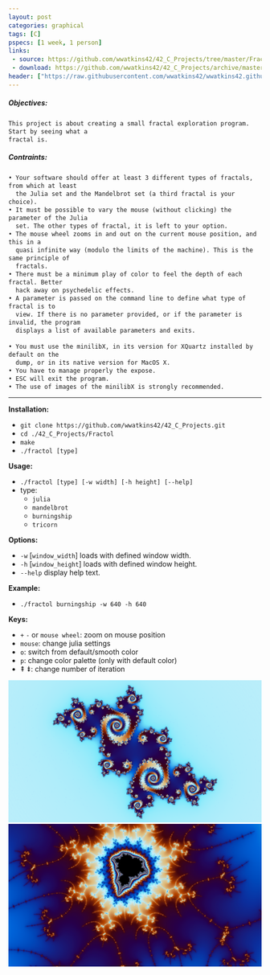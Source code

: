 ```yaml
---
layout: post
categories: graphical
tags: [C]
pspecs: [1 week, 1 person]
links:
 - source: https://github.com/wwatkins42/42_C_Projects/tree/master/Fractol
 - download: https://github.com/wwatkins42/42_C_Projects/archive/master.zip
header: ["https://raw.githubusercontent.com/wwatkins42/wwatkins42.github.io/master/images/fractol-3.png", 40]
---
```


##### Objectives:
```
This project is about creating a small fractal exploration program. Start by seeing what a
fractal is.
```
##### Contraints:
```
• Your software should offer at least 3 different types of fractals, from which at least
  the Julia set and the Mandelbrot set (a third fractal is your choice).
• It must be possible to vary the mouse (without clicking) the parameter of the Julia
  set. The other types of fractal, it is left to your option.
• The mouse wheel zooms in and out on the current mouse position, and this in a
  quasi infinite way (modulo the limits of the machine). This is the same principle of
  fractals.
• There must be a minimum play of color to feel the depth of each fractal. Better
  hack away on psychedelic effects.
• A parameter is passed on the command line to define what type of fractal is to
  view. If there is no parameter provided, or if the parameter is invalid, the program
  displays a list of available parameters and exits.

• You must use the minilibX, in its version for XQuartz installed by default on the
  dump, or in its native version for MacOS X.
• You have to manage properly the expose.
• ESC will exit the program.
• The use of images of the minilibX is strongly recommended.
```
---
__Installation:__

* `git clone https://github.com/wwatkins42/42_C_Projects.git`
* `cd ./42_C_Projects/Fractol`
* `make`
* `./fractol [type]`

**Usage:**
* `./fractol [type] [-w width] [-h height] [--help]`
* type: 
  * `julia`
  * `mandelbrot`
  * `burningship`
  * `tricorn`

**Options:**
* `-w` [`window_width`] loads with defined window width.
* `-h` [`window_height`]  loads with defined window height.
* `--help`  display help text.

**Example:**
* `./fractol burningship -w 640 -h 640`

**Keys:**
* `+` `-` or `mouse wheel`: zoom on mouse position
* `mouse`: change julia settings
* `o`: switch from default/smooth color
* `p`: change color palette (only with default color)
* &#8670; &#8671;: change number of iteration

![](https://raw.githubusercontent.com/wwatkins42/wwatkins42.github.io/master/images/fractol-2.png "julia")
![](https://raw.githubusercontent.com/wwatkins42/wwatkins42.github.io/master/images/fractol-1.png "mandelbrot")
